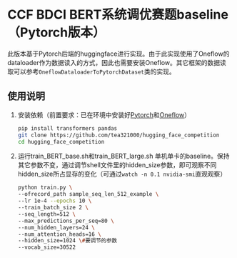 # CCF BDCI BERT系统调优赛题baseline（Pytorch版本）

此版本基于Pytorch后端的huggingface进行实现。由于此实现使用了Oneflow的dataloader作为数据读入的方式，因此也需要安装Oneflow。其它框架的数据读取可以参考`OneflowDataloaderToPytorchDataset`类的实现。

## 使用说明

1. 安装依赖（前置要求：已在环境中安装好[Pytorch](https://pytorch.org/get-started/locally/)和[Oneflow](https://github.com/Oneflow-Inc/oneflow)）
    
    ```bash
    pip install transformers pandas
    git clone https://github.com/tea321000/hugging_face_competition
    cd hugging_face_competition
    ```
    
2. 运行train_BERT_base.sh和train_BERT_large.sh 单机单卡的baseline。保持其它参数不变，通过调节shell文件里的hidden_size参数，即可观察不同hidden_size所占显存的变化（可通过`watch -n 0.1 nvidia-smi`直观观察）
    
    ```bash
    python train.py \
    --ofrecord_path sample_seq_len_512_example \
    --lr 1e-4 --epochs 10 \
    --train_batch_size 2 \
    --seq_length=512 \
    --max_predictions_per_seq=80 \
    --num_hidden_layers=24 \
    --num_attention_heads=16 \
    --hidden_size=1024 \#要调节的参数
    --vocab_size=30522
    ```
